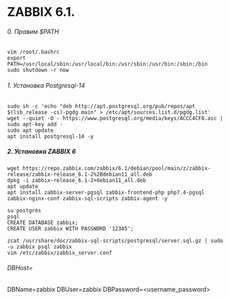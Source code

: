 # ZABBIX 6.1.

###### 0. Правим $PATH
```
vim /root/.bashrc
export PATH=/usr/local/sbin:/usr/local/bin:/usr/sbin:/usr/bin:/sbin:/bin
sudo shutdown -r now
```
###### 1. Установка Postgresql-14
```
sudo sh -c 'echo "deb http://apt.postgresql.org/pub/repos/apt $(lsb_release -cs)-pgdg main" > /etc/apt/sources.list.d/pgdg.list'
wget --quiet -O - https://www.postgresql.org/media/keys/ACCC4CF8.asc | sudo apt-key add -
sudo apt update
apt install postgresql-14 -y
```
##### 2. Установка ZABBIX 6
```
wget https://repo.zabbix.com/zabbix/6.1/debian/pool/main/z/zabbix-release/zabbix-release_6.1-2%2Bdebian11_all.deb
dpkg -i zabbix-release_6.1-2+debian11_all.deb
apt update
apt install zabbix-server-pgsql zabbix-frontend-php php7.4-pgsql zabbix-nginx-conf zabbix-sql-scripts zabbix-agent -y
```
```
su postgres
psql
CREATE DATABASE zabbix;
CREATE USER zabbix WITH PASSWORD '12345';
```
```
zcat /usr/share/doc/zabbix-sql-scripts/postgresql/server.sql.gz | sudo -u zabbix psql zabbix
vim /etc/zabbix/zabbix_server.conf
```
###### DBHost=
DBName=zabbix
DBUser=zabbix
DBPassword=<username_password>






























